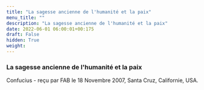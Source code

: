 ```yaml
---
title: "La sagesse ancienne de l'humanité et la paix"
menu_title: ""
description: "La sagesse ancienne de l'humanité et la paix"
date: 2022-06-01 06:00:01+00:175
draft: False
hidden: True
weight:
---
```

### La sagesse ancienne de l'humanité et la paix

Confucius - reçu par FAB le 18 Novembre 2007, Santa Cruz, Californie, USA.



